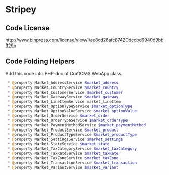 # Stripey

## Code License
http://www.binpress.com/license/view/l/ae8cd26afc87420decbd9940d9bb329b

## Code Folding Helpers
Add this code into PHP-doc of CraftCMS WebApp class.

```php
 * @property Market_AddressService $market_address
 * @property Market_CountryService $market_country
 * @property Market_CustomerService $market_customer
 * @property Market_GatewayService $market_gateway
 * @property Market_LineItemService market_lineItem
 * @property Market_OptionTypeService $market_optionType
 * @property Market_OptionValueService $market_optionValue
 * @property Market_OrderService $market_order
 * @property Market_OrderTypeService $market_orderType
 * @property Market_PaymentMethodService $market_paymentMethod
 * @property Market_ProductService $market_product
 * @property Market_ProductTypeService $market_productType
 * @property Market_SettingsService $market_settings
 * @property Market_StateService $market_state
 * @property Market_TaxCategoryService $market_taxCategory
 * @property Market_TaxRateService $market_taxRate
 * @property Market_TaxZoneService $market_taxZone
 * @property Market_TransactionService $market_transaction
 * @property Market_VariantService $market_variant
```